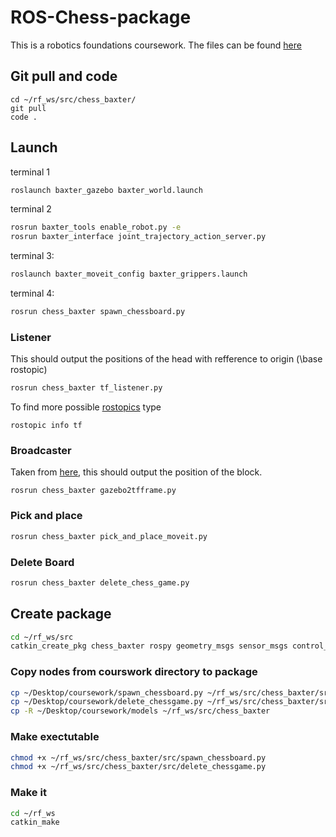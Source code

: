 # ROS-Chess-package

This is a robotics foundations coursework. The files can be found [here](https://moodle.gla.ac.uk/course/view.php?id=34588)

## Git pull and code
```
cd ~/rf_ws/src/chess_baxter/
git pull
code .
```

## Launch

terminal 1

```bash
roslaunch baxter_gazebo baxter_world.launch
```

terminal 2

```bash
rosrun baxter_tools enable_robot.py -e
rosrun baxter_interface joint_trajectory_action_server.py
```

terminal 3:

```sh
roslaunch baxter_moveit_config baxter_grippers.launch
```

terminal 4:

```sh
rosrun chess_baxter spawn_chessboard.py
```

### Listener

This should output the positions of the head with refference to origin (\base rostopic)
```sh
rosrun chess_baxter tf_listener.py
```

To  find more possible [rostopics](http://wiki.ros.org/rostopic) type

```
rostopic info tf
```

### Broadcaster
Taken from [here](http://wiki.ros.org/tf/Tutorials/Writing%20a%20tf%20broadcaster%20%28Python%29), this should output the position of the block.

```
rosrun chess_baxter gazebo2tfframe.py
```

### Pick and place

```sh
rosrun chess_baxter pick_and_place_moveit.py
```

### Delete Board

```bash
rosrun chess_baxter delete_chess_game.py
```

## Create package

```bash
cd ~/rf_ws/src
catkin_create_pkg chess_baxter rospy geometry_msgs sensor_msgs control_msgs trajectory_msgs baxter_core_msgs baxter_interface
```

### Copy nodes from courswork directory to package

```bash
cp ~/Desktop/coursework/spawn_chessboard.py ~/rf_ws/src/chess_baxter/src/spawn_chessboard.py
cp ~/Desktop/coursework/delete_chessgame.py ~/rf_ws/src/chess_baxter/src/delete_chessgame.py
cp -R ~/Desktop/coursework/models ~/rf_ws/src/chess_baxter
```

### Make exectutable

```bash
chmod +x ~/rf_ws/src/chess_baxter/src/spawn_chessboard.py
chmod +x ~/rf_ws/src/chess_baxter/src/delete_chessgame.py
```

### Make it

```bash
cd ~/rf_ws
catkin_make
```

